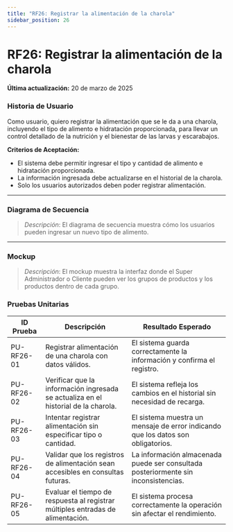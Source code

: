 ```yaml
---
title: "RF26: Registrar la alimentación de la charola"  
sidebar_position: 26
---
```


# RF26: Registrar la alimentación de la charola

**Última actualización:** 20 de marzo de 2025

### Historia de Usuario
Como usuario, quiero registrar la alimentación que se le da a una charola, incluyendo el tipo de alimento e hidratación proporcionada, para llevar un control detallado de la nutrición y el bienestar de las larvas y escarabajos.

  **Criterios de Aceptación:**
  - El sistema debe permitir ingresar el tipo y cantidad de alimento e hidratación proporcionada.
  - La información ingresada debe actualizarse en el historial de la charola.
  - Solo los usuarios autorizados deben poder registrar alimentación.


---

### Diagrama de Secuencia

> *Descripción*: El diagrama de secuencia muestra cómo los usuarios pueden ingresar un nuevo tipo de alimento.


---

### Mockup

> *Descripción*: El mockup muestra la interfaz donde el Super Administrador o Cliente pueden ver los grupos de productos y los productos dentro de cada grupo.



### Pruebas Unitarias 
| ID Prueba  | Descripción                                               | Resultado Esperado  |
|------------|-----------------------------------------------------------|---------------------|
| PU-RF26-01 | Registrar alimentación de una charola con datos válidos.  | El sistema guarda correctamente la información y confirma el registro. |
| PU-RF26-02 | Verificar que la información ingresada se actualiza en el historial de la charola. | El sistema refleja los cambios en el historial sin necesidad de recarga. |
| PU-RF26-03 | Intentar registrar alimentación sin especificar tipo o cantidad. | El sistema muestra un mensaje de error indicando que los datos son obligatorios. |
| PU-RF26-04 | Validar que los registros de alimentación sean accesibles en consultas futuras. | La información almacenada puede ser consultada posteriormente sin inconsistencias. |
| PU-RF26-05 | Evaluar el tiempo de respuesta al registrar múltiples entradas de alimentación. | El sistema procesa correctamente la operación sin afectar el rendimiento. |
